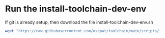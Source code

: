# Run the install-toolchain-dev-env

If git is already setup, then download the file install-toolchain-dev-env.sh

```bash
wget "https://raw.githubusercontent.com/usepat/toolchain/main/scripts/install-toolchain-dev-env.sh"
```
